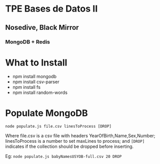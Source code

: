 # TPE Bases de Datos II
## Nosedive, Black Mirror
### MongoDB + Redis

# What to Install
- npm install mongodb
- npm install csv-parser
- npm install fs
- npm install random-words

# Populate MongoDB
`node populate.js file.csv linesToProcess [DROP]`

Where file.csv is a csv file with headers YearOfBirth,Name,Sex,Number; linesToProcess
is a number to set maxLines to process; and `[DROP]` indicates if the collection 
should be dropped before inserting.

Eg: `node populate.js babyNamesUSYOB-full.csv 20 DROP`